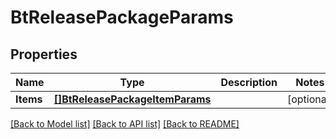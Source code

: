 # BtReleasePackageParams

## Properties

Name | Type | Description | Notes
------------ | ------------- | ------------- | -------------
**Items** | [**[]BtReleasePackageItemParams**](BTReleasePackageItemParams.md) |  | [optional] 

[[Back to Model list]](../README.md#documentation-for-models) [[Back to API list]](../README.md#documentation-for-api-endpoints) [[Back to README]](../README.md)


